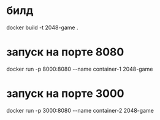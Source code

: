# билд
docker build -t 2048-game .

# запуск на порте 8080
docker run -p 8000:8080 --name container-1 2048-game 

# запуск на порте 3000
docker run -p 3000:8080 --name container-2 2048-game 
